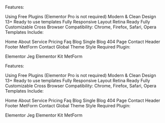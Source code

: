 Features:

Using Free Plugins (Elementor Pro is not required)
Modern & Clean Design
13+ Ready to use templates
Fully Responsive Layout
Retina Ready
Fully Customizable
Cross Browser Compatibility: Chrome, Firefox, Safari, Opera
Templates Include:

Home
About
Service
Pricing
Faq
Blog
Single Blog
404 Page
Contact
Header
Footer
MetForm Contact
Global Theme Style
Required Plugin:

Elementor
Jeg Elementor Kit
MetForm

Features:

Using Free Plugins (Elementor Pro is not required)
Modern & Clean Design
13+ Ready to use templates
Fully Responsive Layout
Retina Ready
Fully Customizable
Cross Browser Compatibility: Chrome, Firefox, Safari, Opera
Templates Include:

Home
About
Service
Pricing
Faq
Blog
Single Blog
404 Page
Contact
Header
Footer
MetForm Contact
Global Theme Style
Required Plugin:

Elementor
Jeg Elementor Kit
MetForm
